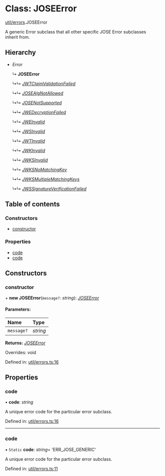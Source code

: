 # Class: JOSEError

[util/errors](../modules/util_errors.md).JOSEError

A generic Error subclass that all other specific
JOSE Error subclasses inherit from.

## Hierarchy

* *Error*

  ↳ **JOSEError**

  ↳↳ [*JWTClaimValidationFailed*](util_errors.jwtclaimvalidationfailed.md)

  ↳↳ [*JOSEAlgNotAllowed*](util_errors.josealgnotallowed.md)

  ↳↳ [*JOSENotSupported*](util_errors.josenotsupported.md)

  ↳↳ [*JWEDecryptionFailed*](util_errors.jwedecryptionfailed.md)

  ↳↳ [*JWEInvalid*](util_errors.jweinvalid.md)

  ↳↳ [*JWSInvalid*](util_errors.jwsinvalid.md)

  ↳↳ [*JWTInvalid*](util_errors.jwtinvalid.md)

  ↳↳ [*JWKInvalid*](util_errors.jwkinvalid.md)

  ↳↳ [*JWKSInvalid*](util_errors.jwksinvalid.md)

  ↳↳ [*JWKSNoMatchingKey*](util_errors.jwksnomatchingkey.md)

  ↳↳ [*JWKSMultipleMatchingKeys*](util_errors.jwksmultiplematchingkeys.md)

  ↳↳ [*JWSSignatureVerificationFailed*](util_errors.jwssignatureverificationfailed.md)

## Table of contents

### Constructors

- [constructor](util_errors.joseerror.md#constructor)

### Properties

- [code](util_errors.joseerror.md#code)
- [code](util_errors.joseerror.md#code)

## Constructors

### constructor

\+ **new JOSEError**(`message?`: *string*): [*JOSEError*](util_errors.joseerror.md)

#### Parameters:

Name | Type |
:------ | :------ |
`message?` | *string* |

**Returns:** [*JOSEError*](util_errors.joseerror.md)

Overrides: void

Defined in: [util/errors.ts:16](https://github.com/panva/jose/blob/v3.11.0/src/util/errors.ts#L16)

## Properties

### code

• **code**: *string*

A unique error code for the particular error subclass.

Defined in: [util/errors.ts:16](https://github.com/panva/jose/blob/v3.11.0/src/util/errors.ts#L16)

___

### code

▪ `Static` **code**: *string*= 'ERR\_JOSE\_GENERIC'

A unique error code for the particular error subclass.

Defined in: [util/errors.ts:11](https://github.com/panva/jose/blob/v3.11.0/src/util/errors.ts#L11)

